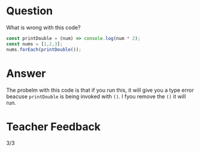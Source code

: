 # Question
What is wrong with this code?

```js
const printDouble = (num) => console.log(num * 2);
const nums = [1,2,3];
nums.forEach(printDouble());
```

# Answer
The probelm with this code is that if you run this, it will give you a type error beacuse `printDouble` is being invoked with `()`. I fyou remove the `()` it will run.

# Teacher Feedback
3/3